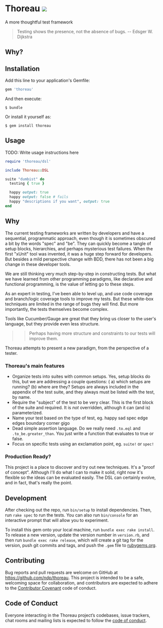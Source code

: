 # Thoreau  <img src='https://travis-ci.org/ndp/thoreau.svg?branch=master' />

A more thoughtful test framework

> Testing shows the presence, not the absence of bugs. -- Edsger W. Dijkstra

## Why?

## Installation

Add this line to your application's Gemfile:

```ruby
gem 'thoreau'
```

And then execute:

    $ bundle

Or install it yourself as:

    $ gem install thoreau

## Usage

TODO: Write usage instructions here

```ruby
require 'thoreau/dsl'

include Thoreau::DSL

suite "dumbist" do
  testing { true }

  happy output: true
  happy output: false # fails
  happy "descriptions if you want", output: true
end
```

## Why

The current testing frameworks are written by developers and have a sequential, programmatic approach, even though it is
sometimes obscured a bit by the words "spec" and "be". They can quickly become a tangle of setup blocks, hierarchies,
and perhaps mysterious test failures. When the first "xUnit" tool was invented, it was a huge step forward for
developers. But besides a mild perspective change with BDD, there has not been a big change in these developer tools.

We are still thinking very much step-by-step in constructing tests. But what we have learned from other programming
paradigms, like declarative and functional programming, is the value of letting go to these steps.

As an expert in testing, I've been able to level up, and use code coverage and branch/logic coverage tools to improve my
tests. But these white-box techniques are limited in the range of bugs they will find. But more importantly, the tests
themselves become complex.

Tools like Cucumber/Gauge are great that they bring us closer to the user's language, but they provide even less
structure.

> > Perhaps having more structure and constraints to our tests
> > will improve them.


Thoreau attempts to present a new paradigm, from the perspective of a tester.

### Thoreau's main features

* Organize tests into suites with common setups. Yes, setup blocks do this, but we are addressing a couple questions: (
  a) which setups are running? (b) where are they? Setups are always included in the appendix of the test suite, and
  they always must be listed with the test, by name.
* Require the "subject" of the test to be very clear. This is the first block of the suite and required. It is _not_
  overridden, although it can (and is) parameterized.
* Name your test based on the type of test, eg. happy sad spec edge edges boundary corner gigo
* Dead simple assertion language. Do we really need `.to.eql` and `.to_be.greater_than`. You just write a function that
  evaluates to true or false.
* Focus on specific tests using an exclamation point, eg. `suite!` or `spec!`

### Production Ready?

This project is a place to discover and try out new techniques. It's a "proof of concept". Although I'll do what I can
to make it solid, right now it's flexible so the ideas can be evaluated easily. The DSL can certainly evolve, and in
fact, that's really the point.

## Development

After checking out the repo, run `bin/setup` to install dependencies. Then, run `rake spec` to run the tests. You can
also run `bin/console` for an interactive prompt that will allow you to experiment.

To install this gem onto your local machine, run `bundle exec rake install`. To release a new version, update the
version number in `version.rb`, and then run `bundle exec rake release`, which will create a git tag for the version,
push git commits and tags, and push the `.gem` file to [rubygems.org](https://rubygems.org).

## Contributing

Bug reports and pull requests are welcome on GitHub at https://github.com/ndp/thoreau. This project is intended to be a
safe, welcoming space for collaboration, and contributors are expected to adhere to
the [Contributor Covenant](http://contributor-covenant.org) code of conduct.

## Code of Conduct

Everyone interacting in the Thoreau project’s codebases, issue trackers, chat rooms and mailing lists is expected to
follow the [code of conduct](https://github.com/ndp/thoreau/blob/master/CODE_OF_CONDUCT.md).


